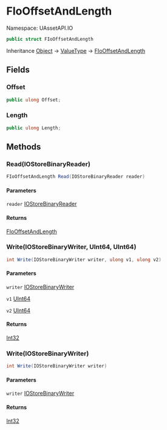 # FIoOffsetAndLength

Namespace: UAssetAPI.IO

```csharp
public struct FIoOffsetAndLength
```

Inheritance [Object](https://docs.microsoft.com/en-us/dotnet/api/system.object) → [ValueType](https://docs.microsoft.com/en-us/dotnet/api/system.valuetype) → [FIoOffsetAndLength](./uassetapi.io.fiooffsetandlength.md)

## Fields

### **Offset**

```csharp
public ulong Offset;
```

### **Length**

```csharp
public ulong Length;
```

## Methods

### **Read(IOStoreBinaryReader)**

```csharp
FIoOffsetAndLength Read(IOStoreBinaryReader reader)
```

#### Parameters

`reader` [IOStoreBinaryReader](./uassetapi.io.iostorebinaryreader.md)<br>

#### Returns

[FIoOffsetAndLength](./uassetapi.io.fiooffsetandlength.md)<br>

### **Write(IOStoreBinaryWriter, UInt64, UInt64)**

```csharp
int Write(IOStoreBinaryWriter writer, ulong v1, ulong v2)
```

#### Parameters

`writer` [IOStoreBinaryWriter](./uassetapi.io.iostorebinarywriter.md)<br>

`v1` [UInt64](https://docs.microsoft.com/en-us/dotnet/api/system.uint64)<br>

`v2` [UInt64](https://docs.microsoft.com/en-us/dotnet/api/system.uint64)<br>

#### Returns

[Int32](https://docs.microsoft.com/en-us/dotnet/api/system.int32)<br>

### **Write(IOStoreBinaryWriter)**

```csharp
int Write(IOStoreBinaryWriter writer)
```

#### Parameters

`writer` [IOStoreBinaryWriter](./uassetapi.io.iostorebinarywriter.md)<br>

#### Returns

[Int32](https://docs.microsoft.com/en-us/dotnet/api/system.int32)<br>
